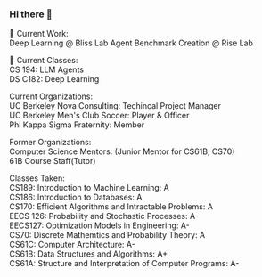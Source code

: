 ### Hi there 👋

🔭 Current Work: <br>
Deep Learning @ Bliss Lab
Agent Benchmark Creation @ Rise Lab


🌱 Current Classes: <br> 
CS 194: LLM Agents <br>
DS C182: Deep Learning

Current Organizations: <br> 
UC Berkeley Nova Consulting: Techincal Project Manager <br>
UC Berkeley Men's Club Soccer: Player & Officer <br>
Phi Kappa Sigma Fraternity: Member <br>

Former Organizations: <br>
Computer Science Mentors: (Junior Mentor for CS61B, CS70) <br>
61B Course Staff(Tutor)<br>

Classes Taken: <br> 
CS189: Introduction to Machine Learning: A <br> 
CS186: Introduction to Databases: A <br> 
CS170: Efficient Algorithms and Intractable Problems: A <br> 
EECS 126: Probability and Stochastic Processes: A- <br> 
EECS127: Optimization Models in Engineering: A- <br> 
CS70: Discrete Mathemtics and Probability Theory: A <br> 
CS61C: Computer Architecture: A- <br> 
CS61B: Data Structures and Algorithms: A+ <br> 
CS61A: Structure and Interpretation of Computer Programs: A- <br> 





<!--
**dhruvahuja19/dhruvahuja19** is a ✨ _special_ ✨ repository because its `README.md` (this file) appears on your GitHub profile.

Here are some ideas to get you started:

- 🔭 I’m currently working on ...
- 🌱 I’m currently learning ...
- 👯 I’m looking to collaborate on ...
- 🤔 I’m looking for help with ...
- 💬 Ask me about ...
- 📫 How to reach me: ...
- 😄 Pronouns: ...
- ⚡ Fun fact: ...
-->
